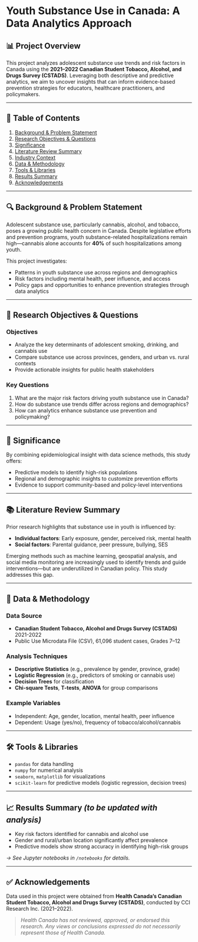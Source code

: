 # **Youth Substance Use in Canada: A Data Analytics Approach**

## 📊 Project Overview

This project analyzes adolescent substance use trends and risk factors in Canada using the **2021–2022 Canadian Student Tobacco, Alcohol, and Drugs Survey (CSTADS)**. Leveraging both descriptive and predictive analytics, we aim to uncover insights that can inform evidence-based prevention strategies for educators, healthcare practitioners, and policymakers.

---

## 📌 Table of Contents

1. [Background & Problem Statement](#background--problem-statement)
2. [Research Objectives & Questions](#research-objectives--questions)
3. [Significance](#significance)
4. [Literature Review Summary](#literature-review-summary)
5. [Industry Context](#industry-context)
6. [Data & Methodology](#data--methodology)
7. [Tools & Libraries](#tools--libraries)
8. [Results Summary](#results-summary)
9. [Acknowledgements](#acknowledgements)

---

## 🔍 Background & Problem Statement

Adolescent substance use, particularly cannabis, alcohol, and tobacco, poses a growing public health concern in Canada. Despite legislative efforts and prevention programs, youth substance-related hospitalizations remain high—cannabis alone accounts for **40%** of such hospitalizations among youth.

This project investigates:

* Patterns in youth substance use across regions and demographics
* Risk factors including mental health, peer influence, and access
* Policy gaps and opportunities to enhance prevention strategies through data analytics

---

## 🎯 Research Objectives & Questions

### Objectives

* Analyze the key determinants of adolescent smoking, drinking, and cannabis use
* Compare substance use across provinces, genders, and urban vs. rural contexts
* Provide actionable insights for public health stakeholders

### Key Questions

1. What are the major risk factors driving youth substance use in Canada?
2. How do substance use trends differ across regions and demographics?
3. How can analytics enhance substance use prevention and policymaking?

---

## 🧠 Significance

By combining epidemiological insight with data science methods, this study offers:

* Predictive models to identify high-risk populations
* Regional and demographic insights to customize prevention efforts
* Evidence to support community-based and policy-level interventions

---

## 📚 Literature Review Summary

Prior research highlights that substance use in youth is influenced by:

* **Individual factors**: Early exposure, gender, perceived risk, mental health
* **Social factors**: Parental guidance, peer pressure, bullying, SES

Emerging methods such as machine learning, geospatial analysis, and social media monitoring are increasingly used to identify trends and guide interventions—but are underutilized in Canadian policy. This study addresses this gap.

---

## 📂 Data & Methodology

### Data Source

* **Canadian Student Tobacco, Alcohol and Drugs Survey (CSTADS)** 2021-2022
* Public Use Microdata File (CSV), 61,096 student cases, Grades 7–12

### Analysis Techniques

* **Descriptive Statistics** (e.g., prevalence by gender, province, grade)
* **Logistic Regression** (e.g., predictors of smoking or cannabis use)
* **Decision Trees** for classification
* **Chi-square Tests**, **T-tests**, **ANOVA** for group comparisons

### Example Variables

* Independent: Age, gender, location, mental health, peer influence
* Dependent: Usage (yes/no), frequency of tobacco/alcohol/cannabis

---

## 🛠️ Tools & Libraries

* `pandas` for data handling
* `numpy` for numerical analysis
* `seaborn`, `matplotlib` for visualizations
* `scikit-learn` for predictive models (logistic regression, decision trees)

---

## 📈 Results Summary *(to be updated with analysis)*

* Key risk factors identified for cannabis and alcohol use
* Gender and rural/urban location significantly affect prevalence
* Predictive models show strong accuracy in identifying high-risk groups

*→ See Jupyter notebooks in `/notebooks` for details.*

---

## ✅ Acknowledgements

Data used in this project were obtained from **Health Canada’s Canadian Student Tobacco, Alcohol and Drugs Survey (CSTADS)**, conducted by CCI Research Inc. (2021–2022).

> *Health Canada has not reviewed, approved, or endorsed this research. Any views or conclusions expressed do not necessarily represent those of Health Canada.*
